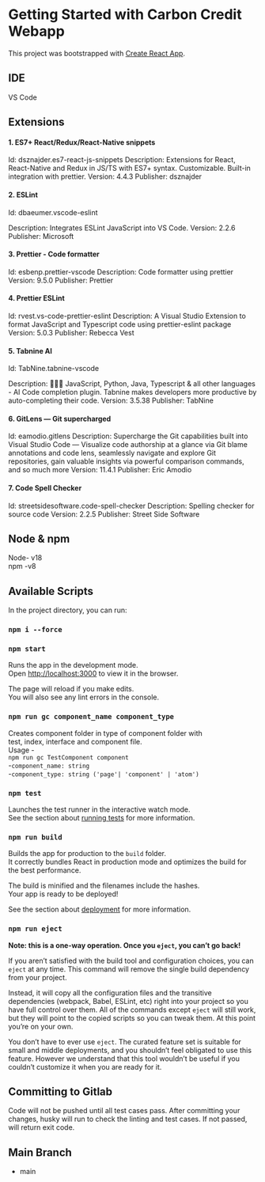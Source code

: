 # Getting Started with Carbon Credit Webapp

This project was bootstrapped with [Create React App](https://github.com/facebook/create-react-app).
## IDE

VS Code

## Extensions

#### 1. ES7+ React/Redux/React-Native snippets

Id: dsznajder.es7-react-js-snippets
Description: Extensions for React, React-Native and Redux in JS/TS with ES7+ syntax. Customizable. Built-in integration with prettier.
Version: 4.4.3
Publisher: dsznajder

#### 2. ESLint
Id: dbaeumer.vscode-eslint

Description: Integrates ESLint JavaScript into VS Code.
Version: 2.2.6
Publisher: Microsoft

#### 3. Prettier - Code formatter

Id: esbenp.prettier-vscode
Description: Code formatter using prettier
Version: 9.5.0
Publisher: Prettier

#### 4. Prettier ESLint

Id: rvest.vs-code-prettier-eslint
Description: A Visual Studio Extension to format JavaScript and Typescript code using prettier-eslint package
Version: 5.0.3
Publisher: Rebecca Vest

#### 5. Tabnine AI
Id: TabNine.tabnine-vscode

Description: 👩‍💻🤖 JavaScript, Python, Java, Typescript & all other languages - AI Code completion plugin. Tabnine makes developers more productive by auto-completing their code.
Version: 3.5.38
Publisher: TabNine


#### 6. GitLens — Git supercharged

Id: eamodio.gitlens
Description: Supercharge the Git capabilities built into Visual Studio Code — Visualize code authorship at a glance via Git blame annotations and code lens, seamlessly navigate and explore Git repositories, gain valuable insights via powerful comparison commands, and so much more
Version: 11.4.1
Publisher: Eric Amodio

#### 7. Code Spell Checker

Id: streetsidesoftware.code-spell-checker
Description: Spelling checker for source code
Version: 2.2.5
Publisher: Street Side Software

## Node & npm 

Node- v18\
npm -v8

## Available Scripts

In the project directory, you can run:

### `npm i --force`

### `npm start`

Runs the app in the development mode.\
Open [http://localhost:3000](http://localhost:3000) to view it in the browser.

The page will reload if you make edits.\
You will also see any lint errors in the console.

### `npm run gc component_name component_type`

Creates component folder in type of component folder with\
test, index, interface and component file.\
Usage -\
`npm run gc TestComponent component`\
-`component_name: string` \
-`component_type: string ('page'| 'component' | 'atom')`


### `npm test`

Launches the test runner in the interactive watch mode.\
See the section about [running tests](https://facebook.github.io/create-react-app/docs/running-tests) for more information.

### `npm run build`

Builds the app for production to the `build` folder.\
It correctly bundles React in production mode and optimizes the build for the best performance.

The build is minified and the filenames include the hashes.\
Your app is ready to be deployed!

See the section about [deployment](https://facebook.github.io/create-react-app/docs/deployment) for more information.

### `npm run eject`

**Note: this is a one-way operation. Once you `eject`, you can’t go back!**

If you aren’t satisfied with the build tool and configuration choices, you can `eject` at any time. This command will remove the single build dependency from your project.

Instead, it will copy all the configuration files and the transitive dependencies (webpack, Babel, ESLint, etc) right into your project so you have full control over them. All of the commands except `eject` will still work, but they will point to the copied scripts so you can tweak them. At this point you’re on your own.

You don’t have to ever use `eject`. The curated feature set is suitable for small and middle deployments, and you shouldn’t feel obligated to use this feature. However we understand that this tool wouldn’t be useful if you couldn’t customize it when you are ready for it.

## Committing to Gitlab

Code will not be pushed until all test cases pass.
After committing your changes, husky will run to check the linting and test cases. If not passed, will return exit code.

## Main Branch

- main
